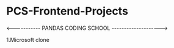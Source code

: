# PCS-Frontend-Projects

<----------- PANDAS CODING SCHOOL -------------------->


1.Microsoft clone

